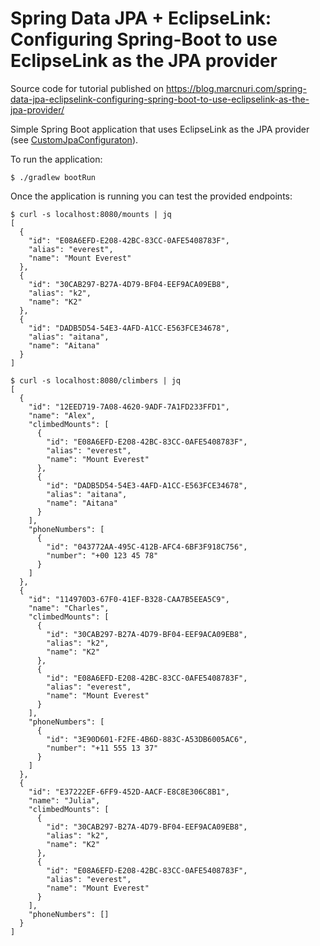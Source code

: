 # Spring Data JPA + EclipseLink: Configuring Spring-Boot to use EclipseLink as the JPA provider

Source code for tutorial published on https://blog.marcnuri.com/spring-data-jpa-eclipselink-configuring-spring-boot-to-use-eclipselink-as-the-jpa-provider/

Simple Spring Boot application that uses EclipseLink as the JPA provider (see
[CustomJpaConfiguraton](src/main/java/com/marcnuri/demo/springeclipselink/CustomJpaConfiguration.java)).

To run the application:
```shell script
$ ./gradlew bootRun
```

Once the application is running you can test the provided endpoints:
```shell script
$ curl -s localhost:8080/mounts | jq
[
  {
    "id": "E08A6EFD-E208-42BC-83CC-0AFE5408783F",
    "alias": "everest",
    "name": "Mount Everest"
  },
  {
    "id": "30CAB297-B27A-4D79-BF04-EEF9ACA09EB8",
    "alias": "k2",
    "name": "K2"
  },
  {
    "id": "DADB5D54-54E3-4AFD-A1CC-E563FCE34678",
    "alias": "aitana",
    "name": "Aitana"
  }
]
```
```shell script
$ curl -s localhost:8080/climbers | jq
[
  {
    "id": "12EED719-7A08-4620-9ADF-7A1FD233FFD1",
    "name": "Alex",
    "climbedMounts": [
      {
        "id": "E08A6EFD-E208-42BC-83CC-0AFE5408783F",
        "alias": "everest",
        "name": "Mount Everest"
      },
      {
        "id": "DADB5D54-54E3-4AFD-A1CC-E563FCE34678",
        "alias": "aitana",
        "name": "Aitana"
      }
    ],
    "phoneNumbers": [
      {
        "id": "043772AA-495C-412B-AFC4-6BF3F918C756",
        "number": "+00 123 45 78"
      }
    ]
  },
  {
    "id": "114970D3-67F0-41EF-B328-CAA7B5EEA5C9",
    "name": "Charles",
    "climbedMounts": [
      {
        "id": "30CAB297-B27A-4D79-BF04-EEF9ACA09EB8",
        "alias": "k2",
        "name": "K2"
      },
      {
        "id": "E08A6EFD-E208-42BC-83CC-0AFE5408783F",
        "alias": "everest",
        "name": "Mount Everest"
      }
    ],
    "phoneNumbers": [
      {
        "id": "3E90D601-F2FE-4B6D-883C-A53DB6005AC6",
        "number": "+11 555 13 37"
      }
    ]
  },
  {
    "id": "E37222EF-6FF9-452D-AACF-E8C8E306C8B1",
    "name": "Julia",
    "climbedMounts": [
      {
        "id": "30CAB297-B27A-4D79-BF04-EEF9ACA09EB8",
        "alias": "k2",
        "name": "K2"
      },
      {
        "id": "E08A6EFD-E208-42BC-83CC-0AFE5408783F",
        "alias": "everest",
        "name": "Mount Everest"
      }
    ],
    "phoneNumbers": []
  }
]
```
